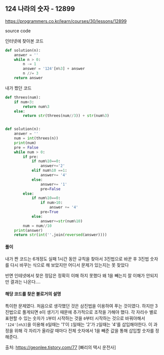 ## 124 나라의 숫자 - 12899

https://programmers.co.kr/learn/courses/30/lessons/12899



source code

인터넷에 찾아본 코드

```python
def solution(n):
    answer = ''
    while n > 0:
        n -= 1
        answer = '124'[n%3] + answer
        n //= 3
    return answer
```



내가 짰던 코드

```python
def threes(num):
    if num<3:
        return num%3
    else:
        return str(threes(num//3)) + str(num%3)


def solution(n):
    answer = ''
    num = int(threes(n))
    print(num)
    pre = False
    while num > 0:
        if pre:
            if num%10==0:
                answer+='2'
            elif num%10 ==1:
                answer+= '4'
            else:
                answer+= '1'
                pre=False
        else:
            if num%10==0:
                if num>10:
                    answer += '4'
                pre=True
            else:
                answer+=str(num%10)
        num = num//10
    print(answer)
    return str(int(''.join(reversed(answer))))
```



#### 풀이

내가 짠 코드는 6개정도 실패 1시간 동안 규칙을 찾아서 3진법으로 바꾼 후 3진법 숫자를 다시 바꾸는 식으로 해 보았지만 어디서 문제가 있는지는 못 찾았다

반면 인테넷에서 찾은 정답은 정확히 이해 하지 못했다 왜 1을 빼는지 잘 이해가 안되지만 결과는 나온다....



#### 해당 코드를 찾은 블로거의 설명

특이한 문제였다. 처음으로 생각했던 것은 삼진법을 이용하여 푸는 것이였다. 하지만 3진법으로 풀게되면 `0`이 생기기 때문에 추가적으로 조작을 가해야 했다. 각 자리수 별로 표현할 수 있는 숫자가 `1`부터 시작하는 것을 `0`부터 시작하는 것으로 바꿔야해서 `'124'[n%3]`을 이용해 `0`일때는 '1'이 `1`일때는 '2'가 `2`일때는 '4'를 삽입해야한다. 이 과정을 위해 각 자리가 올라갈 때마다 전체 숫자에서 1을 빼준 값을 통해 삽입할 숫자를 정해준다.

출처: https://geonlee.tistory.com/77 [빠리의 택시 운전사]